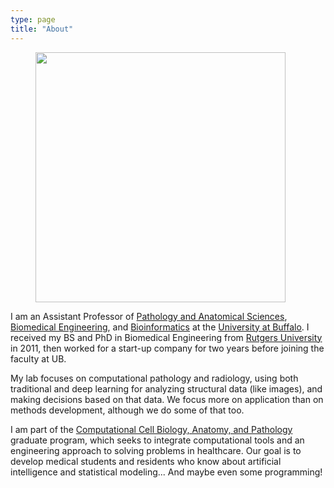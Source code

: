 ```yaml
---
type: page
title: "About"
---
```


<div class="units-row">
  <div class="unit-40"> 
    <p><figure>
      <img src="imgs/about/headshot.jpg" width=400>
    </figure></p>
  </div>
  <div class="unit-50"> 
 I am an Assistant Professor of <a href="http://medicine.buffalo.edu/departments/pathology.html">Pathology and Anatomical Sciences</a>, <a href="http://engineering.buffalo.edu/bme.html">Biomedical Engineering</a>, and <a href="http://medicine.buffalo.edu/departments/biomedical-informatics.html">Bioinformatics</a> at the <a href="http://buffalo.edu">University at Buffalo</a>. I received my BS and PhD in Biomedical Engineering from <a href="http://rutgers.edu">Rutgers University</a> in 2011, then worked for a start-up company for two years before joining the faculty at UB. 

My lab focuses on computational pathology and radiology, using both traditional and deep learning for analyzing structural data (like images), and making decisions based on that data. We focus more on application than on methods development, although we do some of that too.

I am part of the [Computational Cell Biology, Anatomy, and Pathology](http://medicine.buffalo.edu/departments/pathology/education/graduate/ccbap-phd.html) graduate program, which seeks to integrate computational tools and an engineering approach to solving problems in healthcare. Our goal is to develop medical students and residents who know about artificial intelligence and statistical modeling... And maybe even some programming! 
  

</div>

</div>
</div>
</div>
</div>
